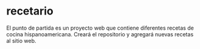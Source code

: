 # recetario
El punto de partida es un proyecto web que contiene diferentes recetas de cocina hispanoamericana. Creará el repositorio y agregará nuevas recetas al sitio web.
